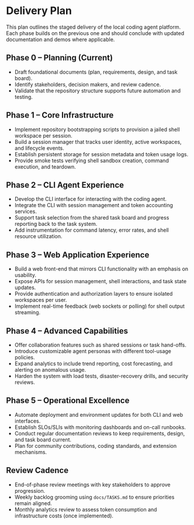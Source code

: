 # Delivery Plan

This plan outlines the staged delivery of the local coding agent platform. Each phase builds on the previous one and should conclude with updated documentation and demos where applicable.

## Phase 0 – Planning (Current)
- Draft foundational documents (plan, requirements, design, and task board).
- Identify stakeholders, decision makers, and review cadence.
- Validate that the repository structure supports future automation and testing.

## Phase 1 – Core Infrastructure
- Implement repository bootstrapping scripts to provision a jailed shell workspace per session.
- Build a session manager that tracks user identity, active workspaces, and lifecycle events.
- Establish persistent storage for session metadata and token usage logs.
- Provide smoke tests verifying shell sandbox creation, command execution, and teardown.

## Phase 2 – CLI Agent Experience
- Develop the CLI interface for interacting with the coding agent.
- Integrate the CLI with session management and token accounting services.
- Support task selection from the shared task board and progress reporting back to the task system.
- Add instrumentation for command latency, error rates, and shell resource utilization.

## Phase 3 – Web Application Experience
- Build a web front-end that mirrors CLI functionality with an emphasis on usability.
- Expose APIs for session management, shell interactions, and task state updates.
- Provide authentication and authorization layers to ensure isolated workspaces per user.
- Implement real-time feedback (web sockets or polling) for shell output streaming.

## Phase 4 – Advanced Capabilities
- Offer collaboration features such as shared sessions or task hand-offs.
- Introduce customizable agent personas with different tool-usage policies.
- Expand analytics to include trend reporting, cost forecasting, and alerting on anomalous usage.
- Harden the system with load tests, disaster-recovery drills, and security reviews.

## Phase 5 – Operational Excellence
- Automate deployment and environment updates for both CLI and web interfaces.
- Establish SLOs/SLIs with monitoring dashboards and on-call runbooks.
- Conduct regular documentation reviews to keep requirements, design, and task board current.
- Plan for community contributions, coding standards, and extension mechanisms.

## Review Cadence
- End-of-phase review meetings with key stakeholders to approve progression.
- Weekly backlog grooming using `docs/TASKS.md` to ensure priorities remain aligned.
- Monthly analytics review to assess token consumption and infrastructure costs (once implemented).
